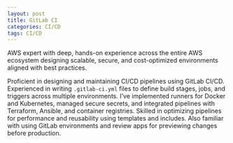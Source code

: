 ```yaml
---
layout: post
title: GitLab CI
categories: CI/CD
tags: CI/CD
---
```


AWS expert with deep, hands-on experience across the entire AWS ecosystem designing scalable, secure, and cost-optimized environments aligned with best practices.

<!--more-->

Proficient in designing and maintaining CI/CD pipelines using GitLab CI/CD. Experienced in writing `.gitlab-ci.yml` files to define build stages, jobs, and triggers across multiple environments. I’ve implemented runners for Docker and Kubernetes, managed secure secrets, and integrated pipelines with Terraform, Ansible, and container registries. Skilled in optimizing pipelines for performance and reusability using templates and includes. Also familiar with using GitLab environments and review apps for previewing changes before production.
